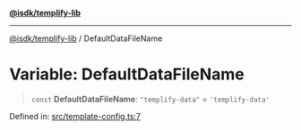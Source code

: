 [**@isdk/templify-lib**](../README.md)

***

[@isdk/templify-lib](../globals.md) / DefaultDataFileName

# Variable: DefaultDataFileName

> `const` **DefaultDataFileName**: `"templify-data"` = `'templify-data'`

Defined in: [src/template-config.ts:7](https://github.com/isdk/templify-lib.js/blob/2021de0477eb7d351d355caed33ee96d779c1169/src/template-config.ts#L7)
